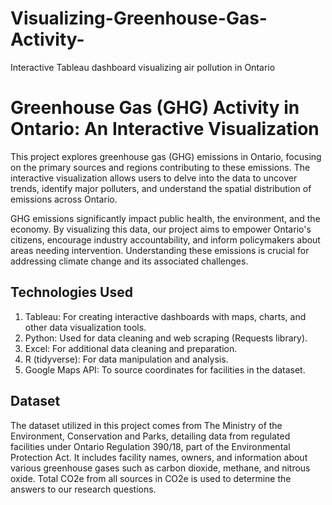 # Visualizing-Greenhouse-Gas-Activity-
Interactive Tableau dashboard visualizing air pollution in Ontario

# Greenhouse Gas (GHG) Activity in Ontario: An Interactive Visualization

This project explores greenhouse gas (GHG) emissions in Ontario, focusing on the primary sources and regions contributing to these emissions. The interactive visualization allows users to delve into the data to uncover trends, identify major polluters, and understand the spatial distribution of emissions across Ontario.

GHG emissions significantly impact public health, the environment, and the economy. By visualizing this data, our project aims to empower Ontario's citizens, encourage industry accountability, and inform policymakers about areas needing intervention. Understanding these emissions is crucial for addressing climate change and its associated challenges.

## Technologies Used
1. Tableau: For creating interactive dashboards with maps, charts, and other data visualization tools.
2. Python: Used for data cleaning and web scraping (Requests library).
3. Excel: For additional data cleaning and preparation.
4. R (tidyverse): For data manipulation and analysis.
5. Google Maps API: To source coordinates for facilities in the dataset.


## Dataset
The dataset utilized in this project comes from The Ministry of the Environment, Conservation and Parks, detailing data from regulated facilities under Ontario Regulation 390/18, part of the Environmental Protection Act. It includes facility names, owners, and information about various greenhouse gases such as carbon dioxide, methane, and nitrous oxide. Total CO2e from all sources in CO2e is used to determine the answers to our research questions.
